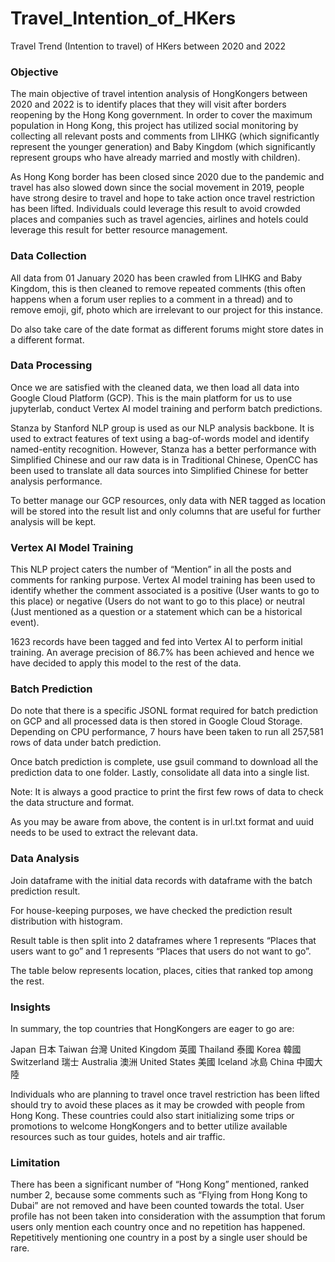 # Travel_Intention_of_HKers
Travel Trend (Intention to travel) of HKers between 2020 and 2022

### Objective

The main objective of travel intention analysis of HongKongers between 2020 and 2022 is to identify places that they will visit after borders reopening by the Hong Kong government. In order to cover the maximum population in Hong Kong, this project has utilized social monitoring by collecting all relevant posts and comments from LIHKG (which significantly represent the younger generation) and Baby Kingdom (which significantly represent groups who have already married and mostly with children).

As Hong Kong border has been closed since 2020 due to the pandemic and travel has also slowed down since the social movement in 2019, people have strong desire to travel and hope to take action once travel restriction has been lifted. Individuals could leverage this result to avoid crowded places and companies such as travel agencies, airlines and hotels could leverage this result for better resource management. 

### Data Collection

All data from 01 January 2020 has been crawled from LIHKG and Baby Kingdom, this is then cleaned to remove repeated comments (this often happens when a forum user replies to a comment in a thread) and to remove emoji, gif, photo which are irrelevant to our project for this instance. 

Do also take care of the date format as different forums might store dates in a different format. 

### Data Processing

Once we are satisfied with the cleaned data, we then load all data into Google Cloud Platform (GCP). This is the main platform for us to use jupyterlab, conduct Vertex AI model training and perform batch predictions.

Stanza by Stanford NLP group is used as our NLP analysis backbone. It is used to extract features of text using a bag-of-words model and identify named-entity recognition. However, Stanza has a better performance with Simplified Chinese and our raw data is in Traditional Chinese, OpenCC has been used to translate all data sources into Simplified Chinese for better analysis performance. 

To better manage our GCP resources, only data with NER tagged as location will be stored into the result list and only columns that are useful for further analysis will be kept. 

### Vertex AI Model Training

This NLP project caters the number of “Mention” in all the posts and comments for ranking purpose. 
Vertex AI model training has been used to identify whether the comment associated is a positive (User wants to go to this place) or negative (Users do not want to go to this place) or neutral (Just mentioned as a question or a statement which can be a historical event).

1623 records have been tagged and fed into Vertex AI to perform initial training. An average precision of 86.7% has been achieved and hence we have decided to apply this model to the rest of the data. 

### Batch Prediction

Do note that there is a specific JSONL format required for batch prediction on GCP and all processed data is then stored in Google Cloud Storage. Depending on CPU performance, 7 hours have been taken to run all 257,581 rows of data under batch prediction. 

Once batch prediction is complete, use gsuil command to download all the prediction data to one folder. Lastly, consolidate all data into a single list. 

Note: It is always a good practice to print the first few rows of data to check the data structure and format. 

As you may be aware from above, the content is in url.txt format and uuid needs to be used to extract the relevant data. 

### Data Analysis
Join dataframe with the initial data records with dataframe with the batch prediction result. 

For house-keeping purposes, we have checked the prediction result distribution with histogram. 

Result table is then split into 2 dataframes where 1 represents “Places that users want to go” and 1 represents “Places that users do not want to go”. 

The table below represents location, places, cities that ranked top among the rest.

### Insights

In summary, the top countries that HongKongers are eager to go are:

Japan 日本
Taiwan 台灣
United Kingdom 英國
Thailand 泰國
Korea 韓國
Switzerland 瑞士
Australia 澳洲
United States 美國
Iceland 冰島
China 中國大陸

Individuals who are planning to travel once travel restriction has been lifted should try to avoid these places as it may be crowded with people from Hong Kong. These countries could also start initializing some trips or promotions to welcome HongKongers and to better utilize available resources such as tour guides, hotels and air traffic.  

### Limitation
There has been a significant number of “Hong Kong” mentioned, ranked number 2, because some comments such as “Flying from Hong Kong to Dubai” are not removed and have been counted towards the total.
User profile has not been taken into consideration with the assumption that forum users only mention each country once and no repetition has happened. Repetitively mentioning one country in a post by a single user should be rare. 


